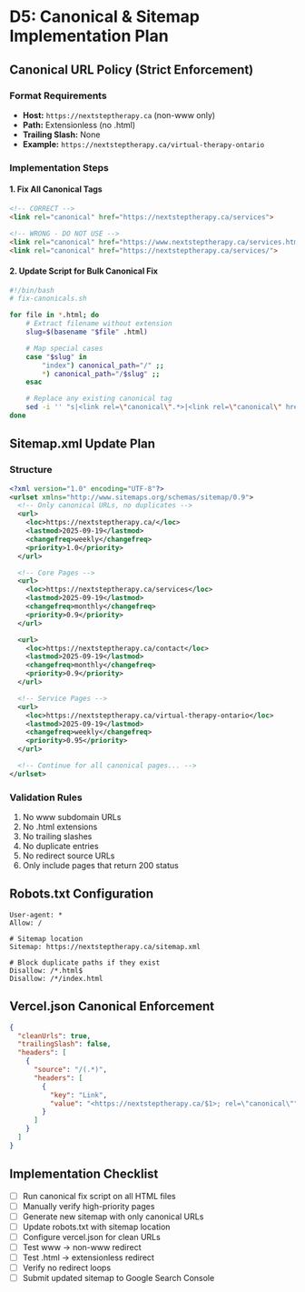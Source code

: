 # D5: Canonical & Sitemap Implementation Plan

## Canonical URL Policy (Strict Enforcement)

### Format Requirements
- **Host:** `https://nextsteptherapy.ca` (non-www only)
- **Path:** Extensionless (no .html)
- **Trailing Slash:** None
- **Example:** `https://nextsteptherapy.ca/virtual-therapy-ontario`

### Implementation Steps

#### 1. Fix All Canonical Tags
```html
<!-- CORRECT -->
<link rel="canonical" href="https://nextsteptherapy.ca/services">

<!-- WRONG - DO NOT USE -->
<link rel="canonical" href="https://www.nextsteptherapy.ca/services.html">
<link rel="canonical" href="https://nextsteptherapy.ca/services/">
```

#### 2. Update Script for Bulk Canonical Fix
```bash
#!/bin/bash
# fix-canonicals.sh

for file in *.html; do
    # Extract filename without extension
    slug=$(basename "$file" .html)

    # Map special cases
    case "$slug" in
        "index") canonical_path="/" ;;
        *) canonical_path="/$slug" ;;
    esac

    # Replace any existing canonical tag
    sed -i '' "s|<link rel=\"canonical\".*>|<link rel=\"canonical\" href=\"https://nextsteptherapy.ca${canonical_path}\">|g" "$file"
done
```

## Sitemap.xml Update Plan

### Structure
```xml
<?xml version="1.0" encoding="UTF-8"?>
<urlset xmlns="http://www.sitemaps.org/schemas/sitemap/0.9">
  <!-- Only canonical URLs, no duplicates -->
  <url>
    <loc>https://nextsteptherapy.ca/</loc>
    <lastmod>2025-09-19</lastmod>
    <changefreq>weekly</changefreq>
    <priority>1.0</priority>
  </url>

  <!-- Core Pages -->
  <url>
    <loc>https://nextsteptherapy.ca/services</loc>
    <lastmod>2025-09-19</lastmod>
    <changefreq>monthly</changefreq>
    <priority>0.9</priority>
  </url>

  <url>
    <loc>https://nextsteptherapy.ca/contact</loc>
    <lastmod>2025-09-19</lastmod>
    <changefreq>monthly</changefreq>
    <priority>0.9</priority>
  </url>

  <!-- Service Pages -->
  <url>
    <loc>https://nextsteptherapy.ca/virtual-therapy-ontario</loc>
    <lastmod>2025-09-19</lastmod>
    <changefreq>weekly</changefreq>
    <priority>0.95</priority>
  </url>

  <!-- Continue for all canonical pages... -->
</urlset>
```

### Validation Rules
1. No www subdomain URLs
2. No .html extensions
3. No trailing slashes
4. No duplicate entries
5. No redirect source URLs
6. Only include pages that return 200 status

## Robots.txt Configuration
```
User-agent: *
Allow: /

# Sitemap location
Sitemap: https://nextsteptherapy.ca/sitemap.xml

# Block duplicate paths if they exist
Disallow: /*.html$
Disallow: /*/index.html
```

## Vercel.json Canonical Enforcement
```json
{
  "cleanUrls": true,
  "trailingSlash": false,
  "headers": [
    {
      "source": "/(.*)",
      "headers": [
        {
          "key": "Link",
          "value": "<https://nextsteptherapy.ca/$1>; rel=\"canonical\""
        }
      ]
    }
  ]
}
```

## Implementation Checklist
- [ ] Run canonical fix script on all HTML files
- [ ] Manually verify high-priority pages
- [ ] Generate new sitemap with only canonical URLs
- [ ] Update robots.txt with sitemap location
- [ ] Configure vercel.json for clean URLs
- [ ] Test www → non-www redirect
- [ ] Test .html → extensionless redirect
- [ ] Verify no redirect loops
- [ ] Submit updated sitemap to Google Search Console